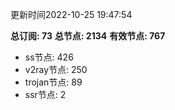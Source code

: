 更新时间2022-10-25 19:47:54

**总订阅: 73**
**总节点: 2134**
**有效节点: 767**
- ss节点: 426
- v2ray节点: 250
- trojan节点: 89
- ssr节点: 2
